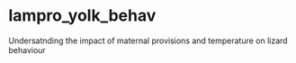 # lampro_yolk_behav
 Undersatnding the impact of maternal provisions and temperature on lizard behaviour
